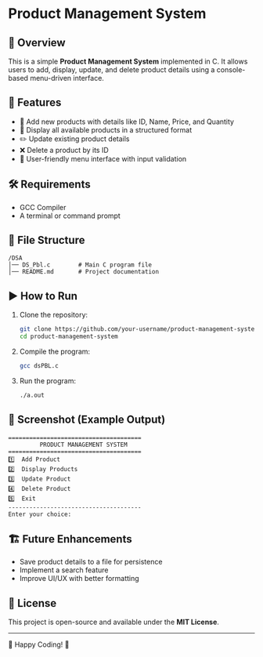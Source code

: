 # Product Management System

## 📌 Overview
This is a simple **Product Management System** implemented in C. It allows users to add, display, update, and delete product details using a console-based menu-driven interface.

## 🚀 Features
- 📝 Add new products with details like ID, Name, Price, and Quantity
- 📜 Display all available products in a structured format
- ✏️ Update existing product details
- ❌ Delete a product by its ID
- 🔄 User-friendly menu interface with input validation

## 🛠️ Requirements
- GCC Compiler
- A terminal or command prompt

## 📂 File Structure
```
/DSA
│── DS_Pbl.c        # Main C program file
│── README.md       # Project documentation
```

## ▶️ How to Run
1. Clone the repository:
   ```sh
   git clone https://github.com/your-username/product-management-system.git
   cd product-management-system
   ```
2. Compile the program:
   ```sh
   gcc dsPBL.c
   ```
3. Run the program:
   ```sh
   ./a.out
   ```

## 📸 Screenshot (Example Output)
```
======================================
         PRODUCT MANAGEMENT SYSTEM    
======================================
1️⃣  Add Product
2️⃣  Display Products
3️⃣  Update Product
4️⃣  Delete Product
5️⃣  Exit
--------------------------------------
Enter your choice:
```

## 🏗️ Future Enhancements
- Save product details to a file for persistence
- Implement a search feature
- Improve UI/UX with better formatting

## 📜 License
This project is open-source and available under the **MIT License**.

---
🚀 Happy Coding! 🎯
